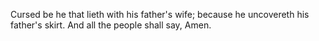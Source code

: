 Cursed be he that lieth with his father's wife; because he uncovereth his father's skirt. And all the people shall say, Amen.

